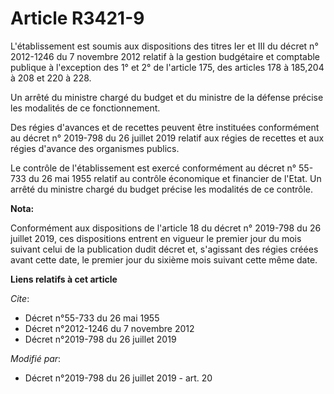# Article R3421-9

L'établissement est soumis aux dispositions des titres Ier et III du décret n° 2012-1246 du 7 novembre 2012 relatif à la
gestion budgétaire et comptable publique à l'exception des 1° et 2° de l'article 175, des articles 178 à 185,204 à 208 et 220
à 228. 

Un arrêté du ministre chargé du budget et du ministre de la défense précise les modalités de ce fonctionnement. 

Des régies d'avances et de recettes peuvent être instituées conformément au décret n° 2019-798 du 26 juillet 2019 relatif aux
régies de recettes et aux régies d'avance des organismes publics. 

Le contrôle de l'établissement est exercé conformément au décret n° 55-733 du 26 mai 1955 relatif au contrôle économique et
financier de l'Etat. Un arrêté du ministre chargé du budget précise les modalités de ce contrôle.

**Nota:**

Conformément aux dispositions de l'article 18 du décret n° 2019-798 du 26 juillet 2019, ces dispositions entrent en vigueur
le premier jour du mois suivant celui de la publication dudit décret et, s'agissant des régies créées avant cette date, le
premier jour du sixième mois suivant cette même date.

**Liens relatifs à cet article**

_Cite_:

  - Décret n°55-733 du 26 mai 1955
  - Décret n°2012-1246 du 7 novembre 2012
  - Décret n°2019-798 du 26 juillet 2019

_Modifié par_:

  - Décret n°2019-798 du 26 juillet 2019 - art. 20

